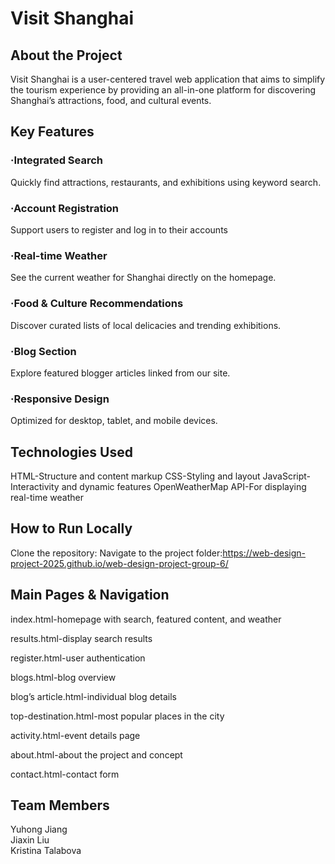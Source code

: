 # Visit Shanghai

## About the Project

Visit Shanghai is a user-centered travel web application that aims to simplify the tourism experience by providing an all-in-one platform for discovering Shanghai’s attractions, food, and cultural events.

## Key Features

### ·Integrated Search

Quickly find attractions, restaurants, and exhibitions using keyword search.

### ·Account Registration

Support users to register and log in to their accounts

### ·Real-time Weather

See the current weather for Shanghai directly on the homepage.

### ·Food & Culture Recommendations

Discover curated lists of local delicacies and trending exhibitions.

### ·Blog Section

Explore featured blogger articles linked from our site.

### ·Responsive Design

Optimized for desktop, tablet, and mobile devices.

## Technologies Used

HTML-Structure and content markup
CSS-Styling and layout
JavaScript-Interactivity and dynamic features
OpenWeatherMap API-For displaying real-time weather

## How to Run Locally

Clone the repository:
Navigate to the project folder:https://web-design-project-2025.github.io/web-design-project-group-6/

## Main Pages & Navigation

index.html-homepage with search, featured content, and weather

results.html-display search results

register.html-user authentication

blogs.html-blog overview

blog’s article.html-individual blog details

top-destination.html-most popular places in the city

activity.html-event details page

about.html-about the project and concept

contact.html-contact form

## Team Members

Yuhong Jiang  
Jiaxin Liu  
Kristina Talabova
